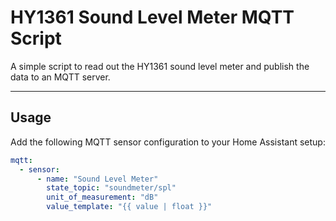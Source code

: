 # HY1361 Sound Level Meter MQTT Script

A simple script to read out the HY1361 sound level meter and publish the data to an MQTT server.

---

## Usage

Add the following MQTT sensor configuration to your Home Assistant setup:

```yaml
mqtt:
  - sensor:
      - name: "Sound Level Meter"
        state_topic: "soundmeter/spl"
        unit_of_measurement: "dB"
        value_template: "{{ value | float }}"
